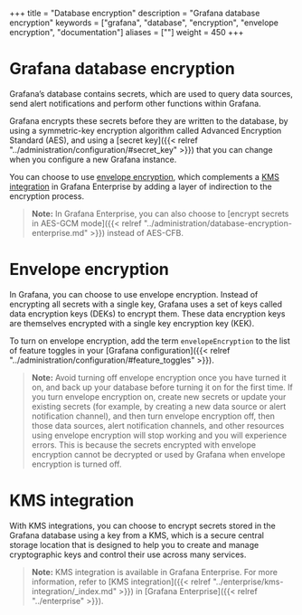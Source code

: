 +++
title = "Database encryption"
description = "Grafana database encryption"
keywords = ["grafana", "database", "encryption", "envelope encryption", "documentation"]
aliases = [""]
weight = 450
+++

# Grafana database encryption

Grafana’s database contains secrets, which are used to query data sources, send alert notifications and perform other functions within Grafana.

Grafana encrypts these secrets before they are written to the database, by using a symmetric-key encryption algorithm called Advanced Encryption Standard (AES), and using a [secret key]({{< relref "../administration/configuration/#secret_key" >}}) that you can change when you configure a new Grafana instance.

You can choose to use [envelope encryption](#envelope-encryption), which complements a [KMS integration](#kms-integration) in Grafana Enterprise by adding a layer of indirection to the encryption process.

> **Note:** In Grafana Enterprise, you can also choose to [encrypt secrets in AES-GCM mode]({{< relref "../administration/database-encryption-enterprise.md" >}}) instead of AES-CFB.

# Envelope encryption

In Grafana, you can choose to use envelope encryption. Instead of
encrypting all secrets with a single key, Grafana uses a set of keys
called data encryption keys (DEKs) to encrypt them. These data
encryption keys are themselves encrypted with a single key encryption
key (KEK).

To turn on envelope encryption, add the term `envelopeEncryption` to the list of feature toggles in your [Grafana configuration]({{< relref "../administration/configuration/#feature_toggles" >}}).

> **Note:** Avoid turning off envelope encryption once you have turned it on, and back up your database before turning it on for the first time. If you turn envelope encryption on, create new secrets or update your existing secrets (for example, by creating a new data source or alert notification channel), and then turn envelope encryption off, then those data sources, alert notification channels, and other resources using envelope encryption will stop working and you will experience errors. This is because the secrets encrypted with envelope encryption cannot be decrypted or used by Grafana when envelope encryption is turned off.

# KMS integration

With KMS integrations, you can choose to encrypt secrets stored in the Grafana database using a key from a KMS, which is a secure central storage location that is designed to help you to create and manage cryptographic keys and control their use across many services.

> **Note:** KMS integration is available in Grafana Enterprise. For more information, refer to [KMS integration]({{< relref "../enterprise/kms-integration/_index.md" >}}) in [Grafana Enterprise]({{< relref "../enterprise" >}}).
